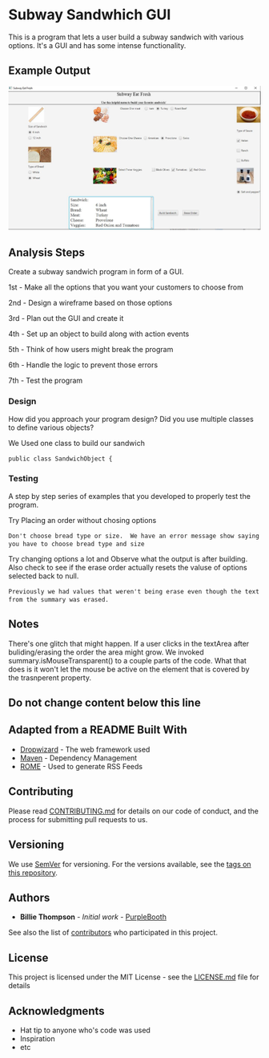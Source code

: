 # Subway Sandwhich GUI

This is a program that lets a user build a subway sandwich with various options. It's a GUI and has some intense functionality.  

## Example Output

![Sample Output](README.jpg)

## Analysis Steps
Create a subway sandwich program in form of a GUI.  

1st  - Make all the options that you want your customers to choose from

2nd -  Design a wireframe based on those options

3rd -  Plan out the GUI and create it

4th - Set up an object to build along with action events 

5th - Think of how users might break the program

6th - Handle the logic to prevent those errors

7th - Test the program

### Design

How did you approach your program design? Did you use multiple classes to define various objects?

We Used one class to build our sandwich

```
public class SandwichObject {

```

### Testing

A step by step series of examples that you developed to properly test the program. 

Try Placing an order without chosing options

```
Don't choose bread type or size.  We have an error message show saying you have to choose bread type and size
```

Try changing options a lot and Observe what the output is after building.  Also check to see if the erase order actually resets the valuse of options selected back to null.

```
Previously we had values that weren't being erase even though the text from the summary was erased. 
```

## Notes
There's one glitch that might happen.  If a user clicks in the textArea after buliding/erasing the order the area might grow.  We invoked summary.isMouseTransparent() to a couple parts of the code.  What that does is it won't let the mouse be active on the element that is covered by the trasnperent property. 

## Do not change content below this line
## Adapted from a README Built With

* [Dropwizard](http://www.dropwizard.io/1.0.2/docs/) - The web framework used
* [Maven](https://maven.apache.org/) - Dependency Management
* [ROME](https://rometools.github.io/rome/) - Used to generate RSS Feeds

## Contributing

Please read [CONTRIBUTING.md](https://gist.github.com/PurpleBooth/b24679402957c63ec426) for details on our code of conduct, and the process for submitting pull requests to us.

## Versioning

We use [SemVer](http://semver.org/) for versioning. For the versions available, see the [tags on this repository](https://github.com/your/project/tags). 

## Authors

* **Billie Thompson** - *Initial work* - [PurpleBooth](https://github.com/PurpleBooth)

See also the list of [contributors](https://github.com/your/project/contributors) who participated in this project.

## License

This project is licensed under the MIT License - see the [LICENSE.md](LICENSE.md) file for details

## Acknowledgments

* Hat tip to anyone who's code was used
* Inspiration
* etc
